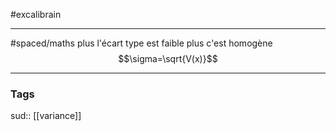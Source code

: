 
#excalibrain 
___
#spaced/maths 
plus l'écart type est faible plus c'est homogène
$$\sigma=\sqrt{V(x)}$$

---
### Tags
sud:: [[variance]]